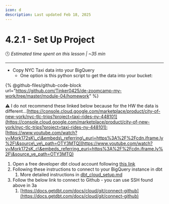 ```yaml
---
icon: d
description: Last updated Feb 18, 2025
---
```


# 4.2.1 - Set Up Project

:clock4:  _Estimated time spent on this lesson | \~35 min_

***

* Copy NYC Taxi data into your BigQuery
  * One option is this python script to get the data into your bucket:

{% @github-files/github-code-block url="https://github.com/Tinker0425/de-zoomcamp-my-work/tree/master/module-04/homework" %}

:warning: I do not recommend these linked below because for the HW the data is different...[https://console.cloud.google.com/marketplace/product/city-of-new-york/nyc-tlc-trips?project=taxi-rides-ny-448101](https://console.cloud.google.com/marketplace/product/city-of-new-york/nyc-tlc-trips?project=taxi-rides-ny-448101); [https://www.youtube.com/watch?v=Mork172sK\_c\&embeds\_referring\_euri=https%3A%2F%2Fcdn.iframe.ly%2F\&source\_ve\_path=OTY3MTQ](https://www.youtube.com/watch?v=Mork172sK_c\&embeds_referring_euri=https%3A%2F%2Fcdn.iframe.ly%2F\&source_ve_path=OTY3MTQ)

1. Open a free developer dbt cloud account following [this link](https://www.getdbt.com/signup/)
2. Following these instructions to connect to your BigQuery instance in dbt
   1. More detailed instructions in [dbt\_cloud\_setup.md](https://github.com/DataTalksClub/data-engineering-zoomcamp/blob/main/04-analytics-engineering/dbt_cloud_setup.md)
3. Follow the below link to connect to Github - you can use SSH found above in 3a
   1. [https://docs.getdbt.com/docs/cloud/git/connect-github](https://docs.getdbt.com/docs/cloud/git/connect-github)

